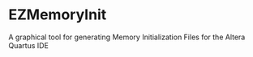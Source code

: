 # EZMemoryInit
A graphical tool for generating Memory Initialization Files for the Altera Quartus IDE
